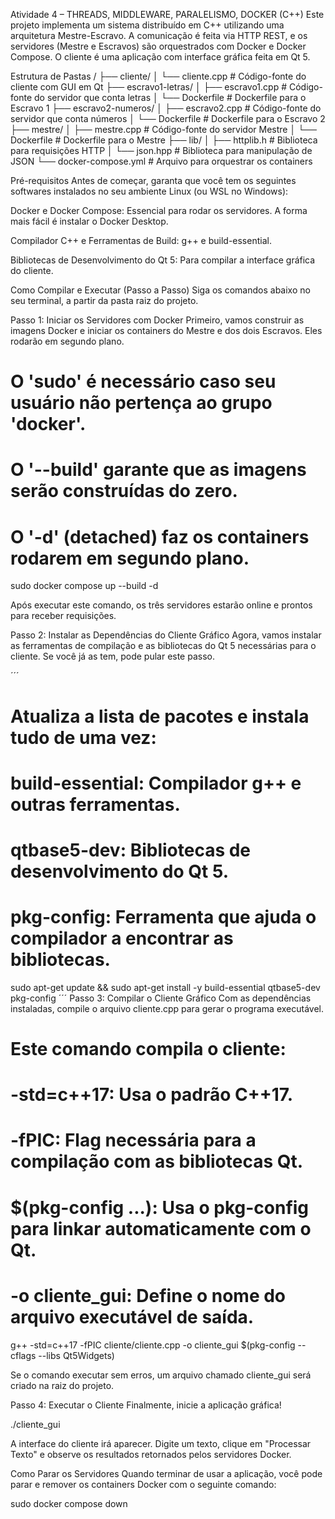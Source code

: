 Atividade 4 – THREADS, MIDDLEWARE, PARALELISMO, DOCKER (C++)
Este projeto implementa um sistema distribuído em C++ utilizando uma arquitetura Mestre-Escravo. A comunicação é feita via HTTP REST, e os servidores (Mestre e Escravos) são orquestrados com Docker e Docker Compose. O cliente é uma aplicação com interface gráfica feita em Qt 5.

Estrutura de Pastas
/
├── cliente/
│   └── cliente.cpp             # Código-fonte do cliente com GUI em Qt
├── escravo1-letras/
│   ├── escravo1.cpp            # Código-fonte do servidor que conta letras
│   └── Dockerfile              # Dockerfile para o Escravo 1
├── escravo2-numeros/
│   ├── escravo2.cpp            # Código-fonte do servidor que conta números
│   └── Dockerfile              # Dockerfile para o Escravo 2
├── mestre/
│   ├── mestre.cpp              # Código-fonte do servidor Mestre
│   └── Dockerfile              # Dockerfile para o Mestre
├── lib/
│   ├── httplib.h               # Biblioteca para requisições HTTP
│   └── json.hpp                # Biblioteca para manipulação de JSON
└── docker-compose.yml          # Arquivo para orquestrar os containers

Pré-requisitos
Antes de começar, garanta que você tem os seguintes softwares instalados no seu ambiente Linux (ou WSL no Windows):

Docker e Docker Compose: Essencial para rodar os servidores. A forma mais fácil é instalar o Docker Desktop.

Compilador C++ e Ferramentas de Build: g++ e build-essential.

Bibliotecas de Desenvolvimento do Qt 5: Para compilar a interface gráfica do cliente.

Como Compilar e Executar (Passo a Passo)
Siga os comandos abaixo no seu terminal, a partir da pasta raiz do projeto.

Passo 1: Iniciar os Servidores com Docker
Primeiro, vamos construir as imagens Docker e iniciar os containers do Mestre e dos dois Escravos. Eles rodarão em segundo plano.

# O 'sudo' é necessário caso seu usuário não pertença ao grupo 'docker'.
# O '--build' garante que as imagens serão construídas do zero.
# O '-d' (detached) faz os containers rodarem em segundo plano.

sudo docker compose up --build -d

Após executar este comando, os três servidores estarão online e prontos para receber requisições.

Passo 2: Instalar as Dependências do Cliente Gráfico
Agora, vamos instalar as ferramentas de compilação e as bibliotecas do Qt 5 necessárias para o cliente. Se você já as tem, pode pular este passo.

´´´
# Atualiza a lista de pacotes e instala tudo de uma vez:
# build-essential: Compilador g++ e outras ferramentas.
# qtbase5-dev: Bibliotecas de desenvolvimento do Qt 5.
# pkg-config: Ferramenta que ajuda o compilador a encontrar as bibliotecas.

sudo apt-get update && sudo apt-get install -y build-essential qtbase5-dev pkg-config
´´´
Passo 3: Compilar o Cliente Gráfico
Com as dependências instaladas, compile o arquivo cliente.cpp para gerar o programa executável.

# Este comando compila o cliente:
# -std=c++17: Usa o padrão C++17.
# -fPIC: Flag necessária para a compilação com as bibliotecas Qt.
# $(pkg-config ...): Usa o pkg-config para linkar automaticamente com o Qt.
# -o cliente_gui: Define o nome do arquivo executável de saída.

g++ -std=c++17 -fPIC cliente/cliente.cpp -o cliente_gui $(pkg-config --cflags --libs Qt5Widgets)

Se o comando executar sem erros, um arquivo chamado cliente_gui será criado na raiz do projeto.

Passo 4: Executar o Cliente
Finalmente, inicie a aplicação gráfica!

./cliente_gui

A interface do cliente irá aparecer. Digite um texto, clique em "Processar Texto" e observe os resultados retornados pelos servidores Docker.

Como Parar os Servidores
Quando terminar de usar a aplicação, você pode parar e remover os containers Docker com o seguinte comando:

sudo docker compose down
